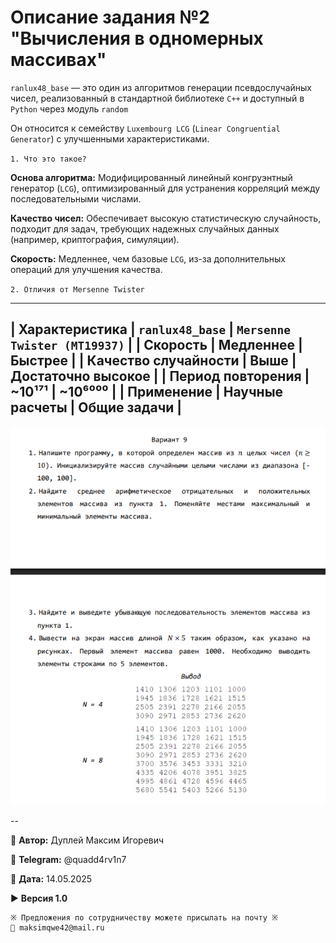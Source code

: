 # Описание задания №2 "Вычисления в одномерных массивах"

`ranlux48_base` — это один из алгоритмов генерации псевдослучайных чисел, реализованный в стандартной библиотеке `C++` и доступный в `Python` через модуль `random`

Он относится к семейству `Luxembourg LCG` (`Linear Congruential Generator`) с улучшенными характеристиками.

`1. Что это такое?`

**Основа алгоритма:** Модифицированный линейный конгруэнтный генератор (`LCG`), оптимизированный для устранения корреляций между последовательными числами.

**Качество чисел:** Обеспечивает высокую статистическую случайность, подходит для задач, требующих надежных случайных данных (например, криптография, симуляции).

**Скорость:** Медленнее, чем базовые `LCG`, из-за дополнительных операций для улучшения качества.

`2. Отличия от Mersenne Twister`

-------------------------------------------------------------------------
| **Характеристика**       | `ranlux48_base` | `Mersenne Twister (MT19937)` |
| **Скорость**             | Медленнее       | Быстрее                      |
| **Качество случайности** | Выше            | Достаточно высокое           |
| **Период повторения**    | ~10¹⁷¹          | ~10⁶⁰⁰⁰                      |
| **Применение**           | Научные расчеты | Общие задачи                 |
-------------------------------------------------------------------------

![var_9](var_9.png)

--

💼 **Автор:** Дуплей Максим Игоревич

📲 **Telegram:** @quadd4rv1n7

📅 **Дата:** 14.05.2025

▶️ **Версия 1.0**

```textline
※ Предложения по сотрудничеству можете присылать на почту ※
📧 maksimqwe42@mail.ru
```
